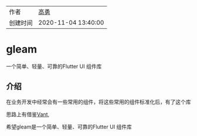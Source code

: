 |      |      |
| ---- | ---- |
|  作者    |  [高勇](mailto:gaoyong06@qq.com) |
|  创建时间    | 2020-11-04 13:40:00      |
# gleam

一个简单、轻量、可靠的Flutter UI 组件库

## 介绍

在业务开发中经常会有一些常用的组件，将这些常用的组件标准化后，有了这个库

思路上有借鉴[Vant](https://youzan.github.io/vant-weapp/#/intro),

希望gleam是一个简单、轻量、可靠的Flutter UI 组件库

